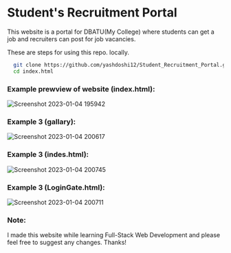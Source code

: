 # Student's Recruitment Portal

This website is a portal for DBATU(My College) where students can get a job and recruiters can post for job vacancies.

These are steps for using this repo. locally.
```bash
  git clone https://github.com/yashdoshi12/Student_Recruitment_Portal.git
  cd index.html
```

### Example prewview of website (index.html):
![Screenshot 2023-01-04 195942](https://user-images.githubusercontent.com/39629707/210578017-d8740f12-c360-4680-9528-9942c8d40445.jpg)


### Example 3 (gallary):
![Screenshot 2023-01-04 200617](https://user-images.githubusercontent.com/39629707/210578885-607de8e9-a2f8-4579-91ee-4e17d562ab52.jpg)

### Example 3 (indes.html):

![Screenshot 2023-01-04 200745](https://user-images.githubusercontent.com/39629707/210579023-6773b7f9-f23a-45fe-bb44-c3c81d184eb0.jpg)

### Example 3 (LoginGate.html):

![Screenshot 2023-01-04 200711](https://user-images.githubusercontent.com/39629707/210579057-f4370bf8-377a-4143-86fe-7dcc0c431ed5.jpg)


### Note:
I made this website while learning Full-Stack Web Development and please feel free to suggest any changes. Thanks!

